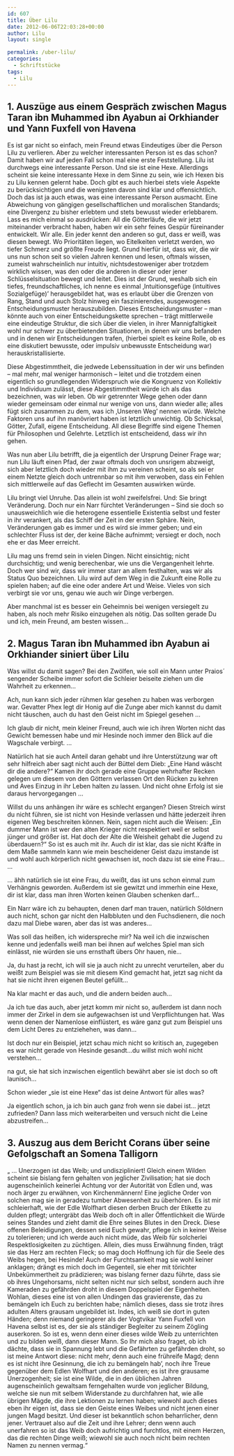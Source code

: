 ```yaml
---
id: 607
title: Über Lilu
date: 2012-06-06T22:03:28+00:00
author: Lilu
layout: single

permalink: /uber-lilu/
categories:
  - Schriftstücke
tags:
  - Lilu
---
```

## 1. Auszüge aus einem Gespräch zwischen Magus Taran ibn Muhammed ibn Ayabun ai Orkhiander und Yann Fuxfell von Havena

Es ist gar nicht so einfach, mein Freund etwas Eindeutiges über die Person Lilu zu verlieren. Aber zu welcher interessanten Person ist es das schon? <!--more-->Damit haben wir auf jeden Fall schon mal eine erste Feststellung. Lilu ist durchwegs eine interessante Person. Und sie ist eine Hexe. Allerdings scheint sie keine interessante Hexe in dem Sinne zu sein, wie ich Hexen bis zu Lilu kennen gelernt habe. Doch gibt es auch hierbei stets viele Aspekte zu berücksichtigen und die wenigsten davon sind klar und offensichtlich. Doch das ist ja auch etwas, was eine interessante Person ausmacht. Eine Abweichung von gängigen gesellschaftlichen und moralischen Standards; eine Divergenz zu bisher erlebtem und stets bewusst wieder erlebbarem. Lass es mich einmal so ausdrücken: All die Götterläufe, die wir jetzt miteinander verbracht haben, haben wir ein sehr feines Gespür füreinander entwickelt. Wir alle. Ein jeder kennt den anderen so gut, dass er weiß, was diesen bewegt. Wo Prioritäten liegen, wo Eitelkeiten verletzt werden, wo tiefer Schmerz und größte Freude liegt. Grund hierfür ist, dass wir, die wir uns nun schon seit so vielen Jahren kennen und lesen, oftmals wissen, zumeist wahrscheinlich nur intuitiv, nichtsdestoweniger aber trotzdem wirklich wissen, was den oder die anderen in dieser oder jener Schlüsselsituation bewegt und leitet. Dies ist der Grund, weshalb sich ein tiefes, freundschaftliches, ich nenne es einmal ‚Intuitionsgefüge (intuitives Sozialgefüge)’ herausgebildet hat, was es erlaubt über die Grenzen von Rang, Stand und auch Stolz hinweg ein faszinierendes, ausgewogenes Entscheidungsmuster herauszubilden. Dieses Entscheidungsmuster &#8211; man könnte auch von einer Entscheidungskette sprechen – trägt mittlerweile eine eindeutige Struktur, die sich über die vielen, in ihrer Mannigfaltigkeit wohl nur schwer zu überbietenden Situationen, in denen wir uns befanden und in denen wir Entscheidungen trafen, (hierbei spielt es keine Rolle, ob es eine diskutiert bewusste, oder impulsiv unbewusste Entscheidung war) herauskristallisierte.

Diese Abgestimmtheit, die jedwede Lebenssituation in der wir uns befinden &#8211; mal mehr, mal weniger harmonisch – leitet und die trotzdem einen eigentlich so grundlegenden Widerspruch wie die Kongruenz von Kollektiv und Individuum zulässt, diese Abgestimmtheit würde ich als das bezeichnen, was wir leben. Ob wir getrennter Wege gehen oder dann wieder gemeinsam oder einmal nur wenige von uns, dann wieder alle; alles fügt sich zusammen zu dem, was ich ‚Unseren Weg’ nennen würde. Welche Faktoren uns auf ihn manövriert haben ist letztlich unwichtig. Ob Schicksal, Götter, Zufall, eigene Entscheidung. All diese Begriffe sind eigene Themen für Philosophen und Gelehrte. Letztlich ist entscheidend, dass wir ihn gehen.

Was nun aber Lilu betrifft, die ja eigentlich der Ursprung Deiner Frage war; nun Lilu läuft einen Pfad, der zwar oftmals doch von unsrigem abzweigt, sich aber letztlich doch wieder mit ihm zu vereinen scheint, so als sei er einem Netzte gleich doch untrennbar so mit ihm verwoben, dass ein Fehlen sich mittlerweile auf das Geflecht im Gesamten auswirken würde.

Lilu bringt viel Unruhe. Das allein ist wohl zweifelsfrei. Und: Sie bringt Veränderung. Doch nur ein Narr fürchtet Veränderungen &#8211; Sind sie doch so unausweichlich wie die heterogene essentielle Existentia selbst und fester in ihr verankert, als das Schiff der Zeit in der ersten Sphäre. Nein, Veränderungen gab es immer und es wird sie immer geben; und ein schlechter Fluss ist der, der keine Bäche aufnimmt; versiegt er doch, noch ehe er das Meer erreicht.

Lilu mag uns fremd sein in vielen Dingen. Nicht einsichtig; nicht durchsichtig; und wenig berechenbar, wie uns die Vergangenheit lehrte. Doch wer sind wir, dass wir immer starr an allem festhalten, was wir als Status Quo bezeichnen. Lilu wird auf dem Weg in die Zukunft eine Rolle zu spielen haben; auf die eine oder andere Art und Weise. Vieles von sich verbirgt sie vor uns, genau wie auch wir Dinge verbergen.

Aber manchmal ist es besser ein Geheimnis bei wenigen versiegelt zu haben, als noch mehr Risiko einzugehen als nötig. Das sollten gerade Du und ich, mein Freund, am besten wissen&#8230;

## 2. Magus Taran ibn Muhammed ibn Ayabun ai Orkhiander siniert über Lilu

Was willst du damit sagen? Bei den Zwölfen, wie soll ein Mann unter Praios´ sengender Scheibe immer sofort die Schleier beiseite ziehen um die Wahrheit zu erkennen&#8230;

Ach, nun kann sich jeder rühmen klar gesehen zu haben was verborgen war. Gevatter Phex legt dir Honig auf die Zunge aber mich kannst du damit nicht täuschen, auch du hast den Geist nicht im Spiegel gesehen …

Ich glaub dir nicht, mein kleiner Freund, auch wie ich ihren Worten nicht das Gewicht bemessen habe und mir Hesinde noch immer den Blick auf die Wagschale verbirgt. …

Natürlich hat sie auch Anteil daran gehabt und ihre Unterstützung war oft sehr hilfreich aber sagt nicht auch der Büttel dem Dieb: „Eine Hand wäscht dir die andere?“ Kamen ihr doch gerade eine Gruppe wehrhafter Recken gelegen um diesem von den Göttern verlassen Ort den Rücken zu kehren und Aves Einzug in ihr Leben halten zu lassen. Und nicht ohne Erfolg ist sie daraus hervorgegangen …

Willst du uns anhängen ihr wäre es schlecht ergangen? Diesen Streich wirst du nicht führen, sie ist nicht von Hesinde verlassen und hätte jederzeit ihren eigenen Weg beschreiten können. Nein, sagen nicht auch die Weisen: „Ein dummer Mann ist wer den alten Krieger nicht respektiert weil er selbst jünger und größer ist. Hat doch der Alte die Weisheit gehabt die Jugend zu überdauern?“ So ist es auch mit ihr. Auch dir ist klar, das sie nicht Kräfte in dem Maße sammeln kann wie mein bescheidener Geist dazu imstande ist und wohl auch körperlich nicht gewachsen ist, noch dazu ist sie eine Frau… …

… ähh natürlich sie ist eine Frau, du weißt, das ist uns schon einmal zum Verhängnis geworden. Außerdem ist sie gewitzt und immerhin eine Hexe, dir ist klar, dass man ihren Worten keinen Glauben schenken darf…

Ein Narr wäre ich zu behaupten, denen darf man trauen, natürlich Söldnern auch nicht, schon gar nicht den Halbbluten und den Fuchsdienern, die noch dazu mal Diebe waren, aber das ist was anderes…

Was soll das heißen, ich widerspreche mir? Na weil ich die inzwischen kenne und jedenfalls weiß man bei ihnen auf welches Spiel man sich einlässt, nie würden sie uns ernsthaft übers Ohr hauen, nie…

Ja, du hast ja recht, ich will sie ja auch nicht zu unrecht verurteilen, aber du weißt zum Beispiel was sie mit diesem Kind gemacht hat, jetzt sag nicht da hat sie nicht ihren eigenen Beutel gefüllt…

Na klar macht er das auch, und die andern beiden auch…

Ja ich tue das auch, aber jetzt komm mir nicht so, außerdem ist dann noch immer der Zirkel in dem sie aufgewachsen ist und Verpflichtungen hat. Was wenn denen der Namenlose einflüstert, es wäre ganz gut zum Beispiel uns dem Licht Deres zu entziehehen, was dann…

Ist doch nur ein Beispiel, jetzt schau mich nicht so kritisch an, zugegeben es war nicht gerade von Hesinde gesandt…du willst mich wohl nicht verstehen…

na gut, sie hat sich inzwischen eigentlich bewährt aber sie ist doch so oft launisch…

Schon wieder „sie ist eine Hexe“ das ist deine Antwort für alles was?

Ja eigentlich schon, ja ich bin auch ganz froh wenn sie dabei ist… jetzt zufrieden? Dann lass mich weiterarbeiten und versuch nicht die Leine abzustreifen…

## 3. Auszug aus dem Bericht Corans über seine Gefolgschaft an Somena Talligorn

„ &#8230; Unerzogen ist das Weib; und undiszipliniert! Gleich einem Wilden scheint sie bislang fern gehalten von jeglicher Zivilisation; hat sie doch augenscheinlich keinerlei Achtung vor der Autorität von Edlen und, was noch ärger zu erwähnen, von Kirchenmännern! Eine jegliche Order von solchen mag sie in geradezu tumber Abwesenheit zu überhören. Es ist mir schleierhaft, wie der Edle Wolfhart diesen derben Bruch der Etikette zu dulden pflegt; untergräbt das Weib doch oft in aller Öffentlichkeit die Würde seines Standes und zieht damit die Ehre seines Blutes in den Dreck. Diese offenen Beleidigungen, dessen seid Euch gewahr, pflege ich in keiner Weise zu tolerieren; und ich werde auch nicht müde, das Weib für solcherlei Respektlosigkeiten zu züchtigen. Allein, dies muss Erwähnung finden, trägt sie das Herz am rechten Fleck; so mag doch Hoffnung ich für die Seele des Weibs hegen, bei Hesinde! Auch der Furchtsamkeit mag sie wohl keiner anklagen; drängt es mich doch im Gegenteil, sie eher mit törichter Unbekümmertheit zu prädizieren; was bislang ferner dazu führte, dass sie ob ihres Ungehorsams, nicht selten nicht nur sich selbst, sondern auch ihre Kameraden zu gefährden droht in diesem Doppelspiel der Eigenheiten. Wohlan, dieses eine ist von allen Undingen das gravierenste, das zu bemängeln ich Euch zu berichten habe; nämlich dieses, dass sie trotz ihres adulten Alters grausam ungebildet ist. Indes, ich weiß sie dort in guten Händen; denn niemand geringerer als der Vogtvikar Yann Fuxfell von Havena selbst ist es, der sie als ständiger Begleiter zu seinem Zögling auserkoren. So ist es, wenn denn einer dieses wilde Weib zu unterrichten und zu bilden weiß, dann dieser Mann. So Ihr mich also fraget, ob ich dächte, dass sie in Spannung lebt und die Gefährten zu gefährden droht, so ist meine Antwort diese: nicht mehr, denn auch eine frühreife Magd; denn es ist nicht ihre Gesinnung, die ich zu bemängeln hab’, noch ihre Treue gegenüber dem Edlen Wolfhart und den anderen; es ist ihre grausame Unerzogenheit; sie ist eine Wilde, die in den üblichen Jahren augenscheinlich gewaltsam ferngehalten wurde von jeglicher Bildung, welche sie nun mit selbem Widerstande zu durchfahren hat, wie alle übrigen Mägde, die ihre Lektionen zu lernen haben; wiewohl auch dieses eben ihr eigen ist, dass sie den Geiste eines Weibes und nicht jenen einer jungen Magd besitzt. Und dieser ist bekanntlich schon beharrlicher, denn jener. Vertrauet also auf die Zeit und ihre Lehrer; denn wenn auch unerfahren so ist das Weib doch aufrichtig und furchtlos, mit einem Herzen, das die rechten Dinge weiß; wiewohl sie auch noch nicht beim rechten Namen zu nennen vermag.“
